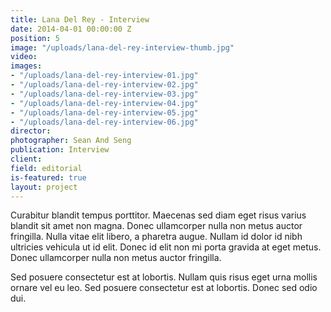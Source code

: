 ```yaml
---
title: Lana Del Rey - Interview
date: 2014-04-01 00:00:00 Z
position: 5
image: "/uploads/lana-del-rey-interview-thumb.jpg"
video: 
images:
- "/uploads/lana-del-rey-interview-01.jpg"
- "/uploads/lana-del-rey-interview-02.jpg"
- "/uploads/lana-del-rey-interview-03.jpg"
- "/uploads/lana-del-rey-interview-04.jpg"
- "/uploads/lana-del-rey-interview-05.jpg"
- "/uploads/lana-del-rey-interview-06.jpg"
director: 
photographer: Sean And Seng
publication: Interview
client: 
field: editorial
is-featured: true
layout: project
---
```


Curabitur blandit tempus porttitor. Maecenas sed diam eget risus varius blandit sit amet non magna. Donec ullamcorper nulla non metus auctor fringilla. Nulla vitae elit libero, a pharetra augue. Nullam id dolor id nibh ultricies vehicula ut id elit. Donec id elit non mi porta gravida at eget metus. Donec ullamcorper nulla non metus auctor fringilla.

Sed posuere consectetur est at lobortis. Nullam quis risus eget urna mollis ornare vel eu leo. Sed posuere consectetur est at lobortis. Donec sed odio dui.